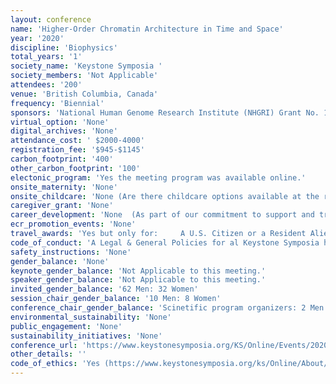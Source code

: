 ```yaml
---
layout: conference 
name: 'Higher-Order Chromatin Architecture in Time and Space'
year: '2020'
discipline: 'Biophysics'
total_years: '1'
society_name: 'Keystone Symposia '
society_members: 'Not Applicable'
attendees: '200'
venue: 'British Columbia, Canada'
frequency: 'Biennial'
sponsors: 'National Human Genome Research Institute (NHGRI) Grant No. 1R13HG010979-01 (This grant is funded by the National Human Genome Research Institute (NHGRI) and co-funded by the National Institute Of Biomedical Imaging And Bioengineering (NIBIB).), ArimGenomics, DovetailGenomics(https://dovetailgenomics.com/), Burroughs Wellcome Fund'
virtual_option: 'None'
digital_archives: 'None'
attendance_cost: ' $2000-4000'
registration_fee: '$945-$1145'
carbon_footprint: '400'
other_carbon_footprint: '100'
electonic_program: 'Yes the meeting program was available online.'
onsite_maternity: 'None'
onsite_childcare: 'None (Are there childcare options available at the resort/hotel?  Many properties do offer childcare, private babysitting services and/or activities for children. Please contact the resort/hotel directly to inquire about their available childcare options. If the property does not have their own childcare program, they will have local recommendations. Please be sure to book these arrangements in advance.)'
caregiver_grant: 'None'
career_development: 'None  (As part of our commitment to support and train the next generation of scientific leaders from all backgrounds, Keystone Symposia hosts Career Roundtables at selected conferences.)'
ecr_promotion_events: 'None'
travel_awards: 'Yes but only for:     A U.S. Citizen or a Resident Alien with a Green Card.     A graduate or post-doctoral student currently enrolled in an academic program.     One of the following ethnic origins:         Hispanic American or Latin American         African American or Black         American Indian or Alaska Native         Native Hawaiian or Pacific Islander '
code_of_conduct: 'A Legal & General Policies for al Keystone Symposia https://www.keystonesymposia.org/ks/Online/About/Policies/Online/About_Us/Policies.aspx'
safety_instructions: 'None'
gender_balance: 'None'
keynote_gender_balance: 'Not Applicable to this meeting.'
speaker_gender_balance: 'Not Applicable to this meeting.'
invited_gender_balance: '62 Men: 32 Women'
session_chair_gender_balance: '10 Men: 8 Women'
conference_chair_gender_balance: 'Scinetific program organizers: 2 Men: 1 Woman'
environmental_sustainability: 'None'
public_engagement: 'None'
sustainability_initiatives: 'None'
conference_url: 'https://www.keystonesymposia.org/KS/Online/Events/2020X3/Details.aspx?EventKey=2020X3'
other_details: ''
code_of_ethics: 'Yes (https://www.keystonesymposia.org/ks/Online/About/Policies/Online/About_Us/Policies.aspx)'
---
```

